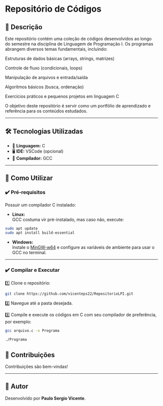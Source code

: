 # Repositório de Códigos

## 📜 Descrição

Este repositório contém uma coleção de códigos desenvolvidos ao longo do semestre na disciplina de Linguagem de Programação I. Os programas abrangem diversos temas fundamentais, incluindo:

Estruturas de dados básicas (arrays, strings, matrizes)

Controle de fluxo (condicionais, loops)

Manipulação de arquivos e entrada/saída

Algoritmos básicos (busca, ordenação)

Exercícios práticos e pequenos projetos em linguagem C

O objetivo deste repositório é servir como um portfólio de aprendizado e referência para os conteúdos estudados.

---

## 🛠️ Tecnologias Utilizadas

- 🧠 **Linguagem:** C
- 🖥️ **IDE:** VSCode (opcional)
- 🔧 **Compilador:** GCC

---

## 🚀 Como Utilizar

### ✔️ Pré-requisitos

Possuir um compilador C instalado:

- **Linux:**  
GCC costuma vir pré-instalado, mas caso não, execute:  
```bash
sudo apt update
sudo apt install build-essential
```

- **Windows:**  
Instale o [MinGW-w64](https://www.mingw-w64.org/) e configure as variáveis de ambiente para usar o GCC no terminal.

---

### ✔️ Compilar e Executar

1️⃣ Clone o repositório:  
```bash
git clone https://github.com/vicenteps22/RepositorioLPI.git
```

2️⃣ Navegue até a pasta desejada.  


3️⃣ Compile e execute os códigos em C com seu compilador de preferência, por exemplo:
```bash
gcc arquivo.c -o Programa
```
```bash
./Programa
```

## 🤝 Contribuições

Contribuições são bem-vindas!  

---

## 🙌 Autor

Desenvolvido por **Paulo Sergio Vicente**. 
